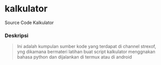 # kalkulator
Source Code Kalkulator

### Deskripsi
> Ini adalah kumpulan sumber kode yang terdapat di channel strexof, yng dikamana bermateri latihan buat script kalkulator menggnakan bahasa python dan dijalankan di termux atau di android
